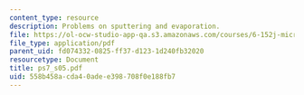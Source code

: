 ```yaml
---
content_type: resource
description: Problems on sputtering and evaporation.
file: https://ol-ocw-studio-app-qa.s3.amazonaws.com/courses/6-152j-micro-nano-processing-technology-fall-2005/558b458acda40adee398708f0e188fb7_ps7_s05.pdf
file_type: application/pdf
parent_uid: fd074332-0825-ff37-d123-1d240fb32020
resourcetype: Document
title: ps7_s05.pdf
uid: 558b458a-cda4-0ade-e398-708f0e188fb7
---
```

